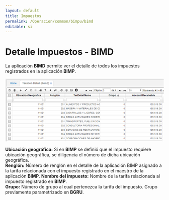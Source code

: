 ```yaml
---
layout: default
title: Impuestos
permalink: /Operacion/common/bimpu/bimd
editable: si
---
```


# Detalle Impuestos - BIMD

La aplicación **BIMD** permite ver el detalle de todos los impuestos registrados en la aplicación **BIMP**.

![](bimd1.png)

**Ubicación geográfica:** Si en **BIMP** se definió que el impuesto requiere ubicación geográfica, se diligencia el número de dicha ubicación geográfica.  
**Renglón:** Número de renglón en el detalle de la aplicación BIMP asignado a la tarifa relacionada con el impuesto registrado en el maestro de la aplicación **BIMP**.
**Nombre del impuesto:** Nombre de la tarifa relacionada al impuesto registrado en **BIMP**.  
**Grupo:** Número de grupo al cual pertenezca la tarifa del impuesto. Grupo previamente parametrizado en **BGRU**.


